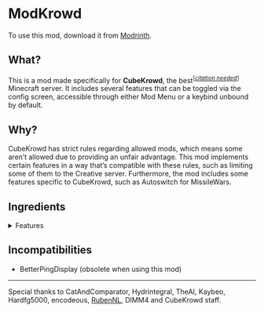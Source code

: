# ModKrowd

To use this mod, download it from [Modrinth](https://modrinth.com/mod/modkrowd).

## What?

This is a mod made specifically for **CubeKrowd**, the best<sup>[*[citation needed](https://cubekrowd.net/)*]</sup> Minecraft server. It includes several features that can be toggled via the config screen, accessible through either Mod Menu or a keybind unbound by default.

## Why?

CubeKrowd has strict rules regarding allowed mods, which means some aren’t allowed due to providing an unfair advantage. This mod implements certain features in a way that’s compatible with these rules, such as limiting some of them to the Creative server. Furthermore, the mod includes some features specific to CubeKrowd, such as Autoswitch for MissileWars.

## Ingredients

<details>
<summary>Features</summary>

### Appearance

- Devoid
- Ping Display
- Slim Armor
- Dinnerbone/Grumm
- deadmau5
- Own Nametag
- All Nametags
- No Nametags
- Hide Players

### Chat

- Dejoin
- Separate Chat History
- Click to Respond
- You’ve Got Mail
- Message Preview

### Creative

- Uninvisibility
- Tangible Barriers
- Tangible Structure Voids
- Tangible Lights
- Tangible Moving Pistons
- Tangible End Portals

### MissileWars

- Autoswitch
- Tie Detector
- Respectate

### Theme

- High Contrast
- Cherry Lite
- Cherry

</details>

## Incompatibilities

- BetterPingDisplay (obsolete when using this mod)

<hr/>

Special thanks to CatAndComparator, Hydrintegral, TheAI, Kaybeo, Hardfg5000, encodeous, [RubenNL](https://github.com/RubenNL), DIMM4 and CubeKrowd staff.
